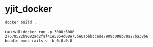 # yjit_docker

`docker build .` 

run with `docker run -p 3000:3000 27678522b9082ad2faf41e5854d08e75be6abbbccede7909c088b78a27ba38b6 bundle exec rails s -b 0.0.0.0` 
